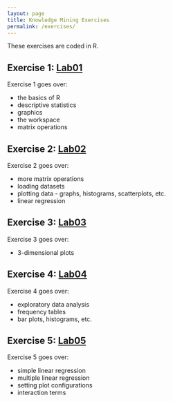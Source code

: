 ```yaml
---
layout: page
title: Knowledge Mining Exercises
permalink: /exercises/
---
```

These exercises are coded in R.

## Exercise 1: [Lab01](Lab01.html)
Exercise 1 goes over:
- the basics of R
- descriptive statistics
- graphics
- the workspace
- matrix operations 

## Exercise 2: [Lab02](Lab02.html)
Exercise 2 goes over:
- more matrix operations
- loading datasets
- plotting data - graphs, histograms, scatterplots, etc.
- linear regression

## Exercise 3: [Lab03](Lab03.html)
Exercise 3 goes over:
- 3-dimensional plots

## Exercise 4: [Lab04](Lab04.html)
Exercise 4 goes over:
- exploratory data analysis
- frequency tables
- bar plots, histograms, etc.

## Exercise 5: [Lab05](Lab05.html)
Exercise 5 goes over:
- simple linear regression
- multiple linear regression
- setting plot configurations
- interaction terms
